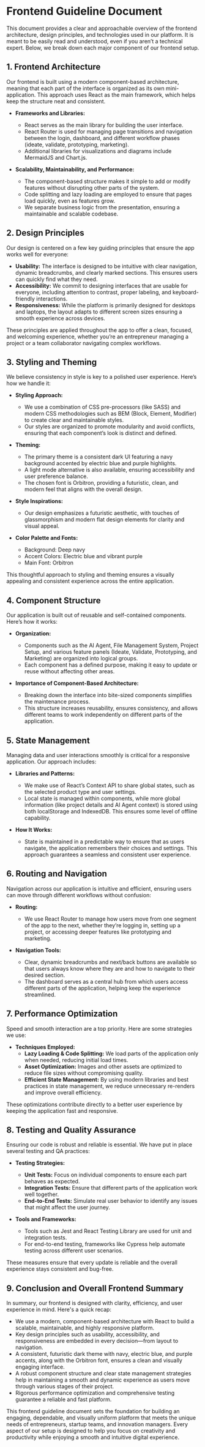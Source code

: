 # Frontend Guideline Document

This document provides a clear and approachable overview of the frontend architecture, design principles, and technologies used in our platform. It is meant to be easily read and understood, even if you aren’t a technical expert. Below, we break down each major component of our frontend setup.

## 1. Frontend Architecture

Our frontend is built using a modern component-based architecture, meaning that each part of the interface is organized as its own mini-application. This approach uses React as the main framework, which helps keep the structure neat and consistent.

- **Frameworks and Libraries:**
  - React serves as the main library for building the user interface.
  - React Router is used for managing page transitions and navigation between the login, dashboard, and different workflow phases (ideate, validate, prototyping, marketing).
  - Additional libraries for visualizations and diagrams include MermaidJS and Chart.js.

- **Scalability, Maintainability, and Performance:**
  - The component-based structure makes it simple to add or modify features without disrupting other parts of the system.
  - Code splitting and lazy loading are employed to ensure that pages load quickly, even as features grow.
  - We separate business logic from the presentation, ensuring a maintainable and scalable codebase.

## 2. Design Principles

Our design is centered on a few key guiding principles that ensure the app works well for everyone:

- **Usability:** The interface is designed to be intuitive with clear navigation, dynamic breadcrumbs, and clearly marked sections. This ensures users can quickly find what they need.
- **Accessibility:** We commit to designing interfaces that are usable for everyone, including attention to contrast, proper labeling, and keyboard-friendly interactions.
- **Responsiveness:** While the platform is primarily designed for desktops and laptops, the layout adapts to different screen sizes ensuring a smooth experience across devices.

These principles are applied throughout the app to offer a clean, focused, and welcoming experience, whether you’re an entrepreneur managing a project or a team collaborator navigating complex workflows.

## 3. Styling and Theming

We believe consistency in style is key to a polished user experience. Here’s how we handle it:

- **Styling Approach:**
  - We use a combination of CSS pre-processors (like SASS) and modern CSS methodologies such as BEM (Block, Element, Modifier) to create clear and maintainable styles.
  - Our styles are organized to promote modularity and avoid conflicts, ensuring that each component’s look is distinct and defined.

- **Theming:**
  - The primary theme is a consistent dark UI featuring a navy background accented by electric blue and purple highlights.
  - A light mode alternative is also available, ensuring accessibility and user preference balance.
  - The chosen font is Orbitron, providing a futuristic, clean, and modern feel that aligns with the overall design.

- **Style Inspirations:**
  - Our design emphasizes a futuristic aesthetic, with touches of glassmorphism and modern flat design elements for clarity and visual appeal.

- **Color Palette and Fonts:**
  - Background: Deep navy
  - Accent Colors: Electric blue and vibrant purple
  - Main Font: Orbitron

This thoughtful approach to styling and theming ensures a visually appealing and consistent experience across the entire application.

## 4. Component Structure

Our application is built out of reusable and self-contained components. Here’s how it works:

- **Organization:**
  - Components such as the AI Agent, File Management System, Project Setup, and various feature panels (Ideate, Validate, Prototyping, and Marketing) are organized into logical groups.
  - Each component has a defined purpose, making it easy to update or reuse without affecting other areas.

- **Importance of Component-Based Architecture:**
  - Breaking down the interface into bite-sized components simplifies the maintenance process.
  - This structure increases reusability, ensures consistency, and allows different teams to work independently on different parts of the application.

## 5. State Management

Managing data and user interactions smoothly is critical for a responsive application. Our approach includes:

- **Libraries and Patterns:**
  - We make use of React’s Context API to share global states, such as the selected product type and user settings.
  - Local state is managed within components, while more global information (like project details and AI Agent context) is stored using both localStorage and IndexedDB. This ensures some level of offline capability.

- **How It Works:**
  - State is maintained in a predictable way to ensure that as users navigate, the application remembers their choices and settings. This approach guarantees a seamless and consistent user experience.

## 6. Routing and Navigation

Navigation across our application is intuitive and efficient, ensuring users can move through different workflows without confusion:

- **Routing:**
  - We use React Router to manage how users move from one segment of the app to the next, whether they’re logging in, setting up a project, or accessing deeper features like prototyping and marketing.

- **Navigation Tools:**
  - Clear, dynamic breadcrumbs and next/back buttons are available so that users always know where they are and how to navigate to their desired section.
  - The dashboard serves as a central hub from which users access different parts of the application, helping keep the experience streamlined.

## 7. Performance Optimization

Speed and smooth interaction are a top priority. Here are some strategies we use:

- **Techniques Employed:**
  - **Lazy Loading & Code Splitting:** We load parts of the application only when needed, reducing initial load times.
  - **Asset Optimization:** Images and other assets are optimized to reduce file sizes without compromising quality.
  - **Efficient State Management:** By using modern libraries and best practices in state management, we reduce unnecessary re-renders and improve overall efficiency.

These optimizations contribute directly to a better user experience by keeping the application fast and responsive.

## 8. Testing and Quality Assurance

Ensuring our code is robust and reliable is essential. We have put in place several testing and QA practices:

- **Testing Strategies:**
  - **Unit Tests:** Focus on individual components to ensure each part behaves as expected.
  - **Integration Tests:** Ensure that different parts of the application work well together.
  - **End-to-End Tests:** Simulate real user behavior to identify any issues that might affect the user journey.

- **Tools and Frameworks:**
  - Tools such as Jest and React Testing Library are used for unit and integration tests.
  - For end-to-end testing, frameworks like Cypress help automate testing across different user scenarios.

These measures ensure that every update is reliable and the overall experience stays consistent and bug-free.

## 9. Conclusion and Overall Frontend Summary

In summary, our frontend is designed with clarity, efficiency, and user experience in mind. Here's a quick recap:

- We use a modern, component-based architecture with React to build a scalable, maintainable, and highly responsive platform.
- Key design principles such as usability, accessibility, and responsiveness are embedded in every decision—from layout to navigation.
- A consistent, futuristic dark theme with navy, electric blue, and purple accents, along with the Orbitron font, ensures a clean and visually engaging interface.
- A robust component structure and clear state management strategies help in maintaining a smooth and dynamic experience as users move through various stages of their project.
- Rigorous performance optimization and comprehensive testing guarantee a reliable and fast platform.

This frontend guideline document sets the foundation for building an engaging, dependable, and visually uniform platform that meets the unique needs of entrepreneurs, startup teams, and innovation managers. Every aspect of our setup is designed to help you focus on creativity and productivity while enjoying a smooth and intuitive digital experience.